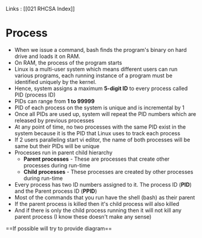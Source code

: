 Links : [[021 RHCSA Index]]

# Process 

- When we issue a command, bash finds the program's binary on hard drive and loads it on RAM.
- On RAM, the process of the program starts
- Linux is a multi-user system which means different users can run various programs, each running instance of a program must be identified uniquely by the kernel.
- Hence, system assigns a maximum **5-digit ID** to every process called PID (process ID)
- PIDs can range from **1 to 99999**
- PID of each process on the system is unique and is incremental by 1
- Once all PIDs are used up, system will repeat the PID numbers which are released by previous processes
- At any point of time, no two processes with the same PID exist in the system because it is the PID that Linux uses to track each process
- If 2 users paralleling start vi editor, the name of both processes will be same but their PIDs will be unique
- Processes run in parent child hierarchy
	- **Parent processes** - These are processes that create other processes during run-time
	- **Child processes** - These processes are created by other processes during run-time
- Every process has two ID numbers assigned to it. The process ID (**PID**) and the Parent process ID (**PPID**)
- Most of the commands that you run have the shell (bash) as their parent
- If the parent process is killed then it's child process will also killed
- And if there is only the child process running then it will not kill any parent process (I know these doesn't make any sense)

==If possible will try to provide diagram==